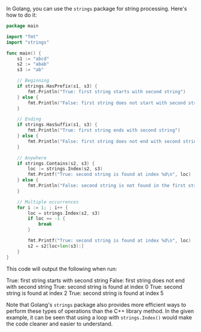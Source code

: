 In Golang, you can use the `strings` package for string processing. Here's how to do it:

```go
package main

import "fmt"
import "strings"

func main() {
    s1 := "abcd"
    s2 := "abab"
    s3 := "ab"

    // Beginning
    if strings.HasPrefix(s1, s3) {
        fmt.Println("True: first string starts with second string")
    } else {
        fmt.Println("False: first string does not start with second string")
    }

    // Ending
    if strings.HasSuffix(s1, s3) {
        fmt.Println("True: first string ends with second string")
    } else {
        fmt.Println("False: first string does not end with second string")
    }

    // Anywhere
    if strings.Contains(s2, s3) {
        loc := strings.Index(s2, s3)
        fmt.Printf("True: second string is found at index %d\n", loc)
    } else {
        fmt.Println("False: second string is not found in the first string")
    }

    // Multiple occurrences
    for i := 1; ; i++ {
        loc = strings.Index(s2, s3)
        if loc == -1 {
            break
        }

        fmt.Printf("True: second string is found at index %d\n", loc)
        s2 = s2[loc+len(s3):]
    }
}
```

This code will output the following when run:

True: first string starts with second string
False: first string does not end with second string
True: second string is found at index 0
True: second string is found at index 2
True: second string is found at index 5

Note that Golang's `strings` package also provides more efficient ways to perform these types of operations than the C++ library method. In the given example, it can be seen that using a loop with `strings.Index()` would make the code cleaner and easier to understand.
